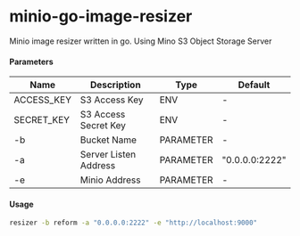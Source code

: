 # minio-go-image-resizer
Minio image resizer written in go. Using Mino S3 Object Storage Server

#### Parameters
| Name | Description | Type | Default |
| - | - | - | - |
| ACCESS_KEY | S3 Access Key | ENV | - |
| SECRET_KEY | S3 Access Secret Key | ENV | - |
| -b | Bucket Name | PARAMETER | - |
| -a | Server Listen Address | PARAMETER | "0.0.0.0:2222" |
| -e | Minio Address | PARAMETER | - |

#### Usage

```bash
resizer -b reform -a "0.0.0.0:2222" -e "http://localhost:9000"
```